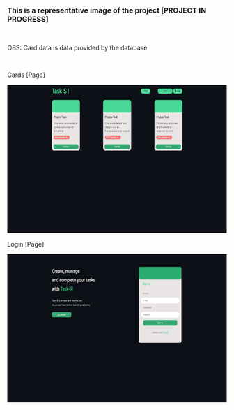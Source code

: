 ### This is a representative image of the project [PROJECT IN PROGRESS] 

<br>

<p> OBS: Card data is data provided by the database. </p>

<br>

<p> Cards [Page] </p>

<img src='./readme-images/searchButton.png' style='height: 340px'>

<br>

<p> Login [Page] </p>

<img src='./readme-images/login_page_update_form.png' style='height: 340px'>